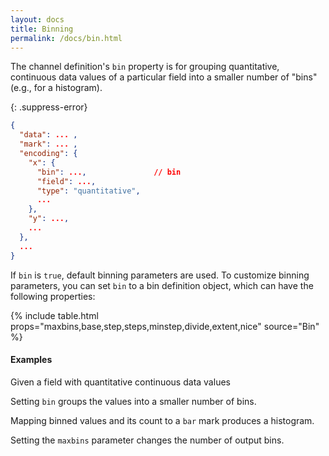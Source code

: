 ```yaml
---
layout: docs
title: Binning
permalink: /docs/bin.html
---
```


The channel definition's `bin` property is for grouping quantitative, continuous data values of a particular field into a smaller number of "bins" (e.g., for a histogram).

{: .suppress-error}
```json
{
  "data": ... ,
  "mark": ... ,
  "encoding": {
    "x": {
      "bin": ...,               // bin
      "field": ...,
      "type": "quantitative",
      ...
    },
    "y": ...,
    ...
  },
  ...
}
```

If `bin` is `true`, default binning parameters are used. To customize binning parameters, you can set `bin` to a bin definition object, which can have the following properties:


{% include table.html props="maxbins,base,step,steps,minstep,divide,extent,nice" source="Bin" %}


#### Examples

Given a field with quantitative continuous data values

<div class="vl-example" data-name="point_1d"></div>

Setting `bin` groups the values into a smaller number of bins.

<div class="vl-example" data-name="point_1d_bin"></div>

Mapping binned values and its count to a `bar` mark produces a histogram.

<div class="vl-example" data-name="histogram"></div>


Setting the `maxbins` parameter changes the number of output bins.

<div class="vl-example" data-name="histogram_bin_change"></div>
